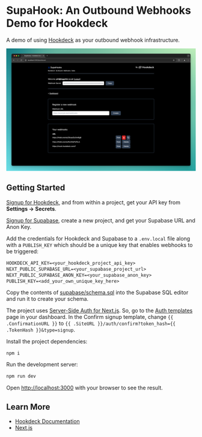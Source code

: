 # SupaHook: An Outbound Webhooks Demo for Hookdeck

A demo of using [Hookdeck](https://hookdeck.com?ref=github-outbound-webhooks-demo) as your outbound webhook infrastructure.

![Outbound Webhooks Demo with Hookdeck](docs/outbound-webhooks-demo-v3.png)

## Getting Started

[Signup for Hookdeck](https://dashboard.hookdeck.com?ref=github-outbound-webhooks-demo), and from within a project, get your API key from **Settings -> Secrets**.

[Signup for Supabase](https://supabase.com/dashboard/sign-up?ref=github-outbound-webhooks-demo), create a new project, and get your Supabase URL and Anon Key.

Add the credentials for Hookdeck and Supabase to a `.env.local` file along with a `PUBLISH_KEY` which should be a unique key that enables webhooks to be triggered:

```.env
HOOKDECK_API_KEY=<your_hookdeck_project_api_key>
NEXT_PUBLIC_SUPABASE_URL=<your_supabase_project_url>
NEXT_PUBLIC_SUPABASE_ANON_KEY=<your_supabase_anon_key>
PUBLISH_KEY=<add_your_own_unique_key_here>
```

Copy the contents of [supabase/schema.sql](supabase/schema.sql) into the Supabase SQL editor and run it to create your schema.

The project uses [Server-Side Auth for Next.js](https://supabase.com/docs/guides/auth/server-side/nextjs). So, go to the [Auth templates](https://supabase.com/dashboard/project/_/auth/templates) page in your dashboard. In the Confirm signup template, change `{{ .ConfirmationURL }}` to `{{ .SiteURL }}/auth/confirm?token_hash={{ .TokenHash }}&type=signup`.

Install the project dependencies:

```bash
npm i
```

Run the development server:

```bash
npm run dev
```

Open [http://localhost:3000](http://localhost:3000) with your browser to see the result.

## Learn More

- [Hookdeck Documentation](https://hookdeck.com/docs?ref=github-outbound-webhooks-demo)
- [Next.js](https://nextjs.org)
